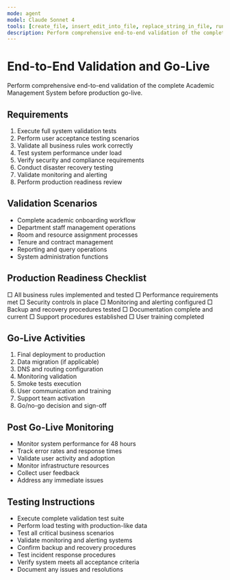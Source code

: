 ```yaml
---
mode: agent
model: Claude Sonnet 4
tools: [create_file, insert_edit_into_file, replace_string_in_file, run_in_terminal, file_search, grep_search, read_file, semantic_search, test_search, get_errors, azure_get_azd_app_logs, azure_applens-diagnose_resource]
description: Perform comprehensive end-to-end validation of the complete Academic Management System before production go-live
---
```


# End-to-End Validation and Go-Live

Perform comprehensive end-to-end validation of the complete Academic Management System before production go-live.

## Requirements

1. Execute full system validation tests
2. Perform user acceptance testing scenarios
3. Validate all business rules work correctly
4. Test system performance under load
5. Verify security and compliance requirements
6. Conduct disaster recovery testing
7. Validate monitoring and alerting
8. Perform production readiness review

## Validation Scenarios

- Complete academic onboarding workflow
- Department staff management operations
- Room and resource assignment processes
- Tenure and contract management
- Reporting and query operations
- System administration functions

## Production Readiness Checklist

□ All business rules implemented and tested
□ Performance requirements met
□ Security controls in place
□ Monitoring and alerting configured
□ Backup and recovery procedures tested
□ Documentation complete and current
□ Support procedures established
□ User training completed

## Go-Live Activities

1. Final deployment to production
2. Data migration (if applicable)
3. DNS and routing configuration
4. Monitoring validation
5. Smoke tests execution
6. User communication and training
7. Support team activation
8. Go/no-go decision and sign-off

## Post Go-Live Monitoring

- Monitor system performance for 48 hours
- Track error rates and response times
- Validate user activity and adoption
- Monitor infrastructure resources
- Collect user feedback
- Address any immediate issues

## Testing Instructions

- Execute complete validation test suite
- Perform load testing with production-like data
- Test all critical business scenarios
- Validate monitoring and alerting systems
- Confirm backup and recovery procedures
- Test incident response procedures
- Verify system meets all acceptance criteria
- Document any issues and resolutions

